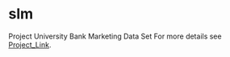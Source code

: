# slm
Project University Bank Marketing Data Set
For more details see [Project_Link](https://erickunix.github.io/slm/).
